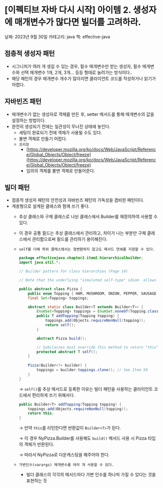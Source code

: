 # [이펙티브 자바 다시 시작] 아이템 2. 생성자에 매개변수가 많다면 빌더를 고려하라.

날짜: 2023년 9월 30일
카테고리: java
책: effective-java

## 점층적 생성자 패턴

- 시그니처가 여러 개 생길 수 있는 경우, 필수 매개변수만 받는 생성자, 필수 매개변수와 선택 매개변수 1개, 2개, 3개… 등등 형태로 늘려가는 방식이다..
- 해당 패턴의 경우 매개변수 개수가 많아지면 클라이언트 코드를 작성하거나 읽기가 어렵다.

## 자바빈즈 패턴

- 매개변수가 없는 생성자로 객체를 만든 후, setter 메서드를 통해 매개변수의 값을 설정하는 방법이다.
- 완전히 생성되기 전에는 일관성이 무너진 상태에 놓인다.
    - 세팅이 완료되기 전에 객체가 사용될 수도 있다.
    - 불변 객체로 만들기 어렵다.
    - `프리징`
        - [https://developer.mozilla.org/ko/docs/Web/JavaScript/Reference/Global_Objects/Object/freeze](https://developer.mozilla.org/ko/docs/Web/JavaScript/Reference/Global_Objects/Object/freeze)
        - 임의의 객체를 불변 객체로 만들어준다.

## 빌더 패턴

- 점층적 생성자 패턴의 안전성과 자바빈즈 패턴의 가독성을 겸비한 패턴이다.
- 계층형으로 설계된 클래스와 함께 쓰기 좋다.
    - 추상 클래스와 구체 클래스로 나뉜 클래스에서 Builder를 재정의하여 사용할 수 있다.
    - 이 경우 공통 필드는 추상 클래스에서 관리하고, 차이가 나는 부분만 구체 클래스에서 관리함으로써 필드를 관리하기 용이해진다.
    - `self를 더해 하위 클래스에서는 형변환하지 않고도 메서드 연쇄를 지원할 수 있다.`
        
        ```java
        package effectivejava.chapter2.item2.hierarchicalbuilder;
        import java.util.*;
        
        // Builder pattern for class hierarchies (Page 14)
        
        // Note that the underlying "simulated self-type" idiom  allows for arbitrary fluid hierarchies, not just builders
        
        public abstract class Pizza {
            public enum Topping { HAM, MUSHROOM, ONION, PEPPER, SAUSAGE }
            final Set<Topping> toppings;
        
            abstract static class Builder<T extends Builder<T>> {
                EnumSet<Topping> toppings = EnumSet.noneOf(Topping.class);
                public T addTopping(Topping topping) {
                    toppings.add(Objects.requireNonNull(topping));
                    return self();
                }
        
                abstract Pizza build();
        
                // Subclasses must override this method to return "this"
                protected abstract T self();
            }
            
            Pizza(Builder<?> builder) {
                toppings = builder.toppings.clone(); // See Item 50
            }
        }
        ```
        
        → `self()`를 추상 메서드로 등록한 이유는 빌더 패턴을 사용하는 클라이언트 코드에서 편리하게 쓰기 위해서다.
        
        ```java
        public Builder<T> addTopping(Topping topping) {
            toppings.add(Objects.requireNonNull(topping));
            return this;
        }
        ```
        
        → 만약 `this`를 리턴한다면 반환값이 `Builder<T>`가 된다.
        
        → 이 경우 NyPizza.Builder를 사용해도 `build()` 메서드 사용 시 Pizza 타입의 객체가 반환된다.
        
        → 따라서 NyPizza로 다운캐스팅을 해주어야 한다.
        
    - `가변인수(varargs) 매개변수를 여러 개 사용할 수 있다.`
        - 빌더 클래스의 각각의 메서드마다 가변 인수를 하나씩 가질 수 있다는 것을 표현하는 듯